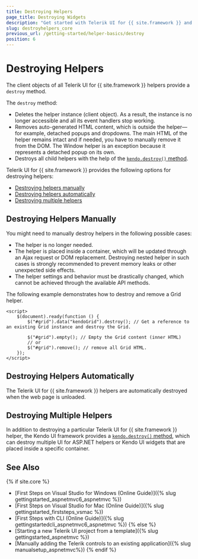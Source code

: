 ```yaml
---
title: Destroying Helpers
page_title: Destroying Widgets
description: "Get started with Telerik UI for {{ site.framework }} and learn how to destroy the helpers."
slug: destroyhelpers_core
previous_url: /getting-started/helper-basics/destroy 
position: 6
---
```


# Destroying Helpers

The client objects of all Telerik UI for {{ site.framework }} helpers provide a `destroy` method.

The `destroy` method:
* Deletes the helper instance (client object). As a result, the instance is no longer accessible and all its event handlers stop working.
* Removes auto-generated HTML content, which is outside the helper&mdash;for example, detached popups and dropdowns. The main HTML of the helper remains intact and if needed, you have to manually remove it from the DOM. The Window helper is an exception because it represents a detached popup on its own.
* Destroys all child helpers with the help of the [`kendo.destroy()` method](https://docs.telerik.com/kendo-ui/api/javascript/kendo/methods/destroy).

Telerik UI for {{ site.framework }} provides the following options for destroying helpers:
* [Destroying helpers manually](#destroying-helpers-manually)
* [Destroying helpers automatically](#destroying-helpers-automatically)
* [Destroying multiple helpers](#destroying-multiple-helpers)

## Destroying Helpers Manually

You might need to manually destroy helpers in the following possible cases:
* The helper is no longer needed.
* The helper is placed inside a container, which will be updated through an Ajax request or DOM replacement. Destroying nested helper in such cases is strongly recommended to prevent memory leaks or other unexpected side effects.
* The helper settings and behavior must be drastically changed, which cannot be achieved through the available API methods.

The following example demonstrates how to destroy and remove a Grid helper.

	<script>
		$(document).ready(function () {
			$("#grid").data("kendoGrid").destroy(); // Get a reference to an existing Grid instance and destroy the Grid.

			$("#grid").empty(); // Empty the Grid content (inner HTML)
			// or
			$("#grid").remove(); // remove all Grid HTML.
		});
	</script>

## Destroying Helpers Automatically

The Telerik UI for {{ site.framework }} helpers are automatically destroyed when the web page is unloaded.

## Destroying Multiple Helpers

In addition to destroying a particular Telerik UI for {{ site.framework }} helper, the Kendo UI framework provides a [`kendo.destroy()` method](https://docs.telerik.com/kendo-ui/api/javascript/kendo/methods/destroy), which can destroy multiple UI for ASP.NET helpers or Kendo UI widgets that are placed inside a specific container.

## See Also

{% if site.core %}
* [First Steps on Visual Studio for Windows (Online Guide)]({% slug gettingstarted_aspnetmvc6_aspnetmvc %})
* [First Steps on Visual Studio for Mac (Online Guide)]({% slug gettingstarted_firststeps_vsmac %})
* [First Steps with CLI (Online Guide)]({% slug gettingstartedcli_aspnetmvc6_aspnetmvc %})
{% else %}
* [Starting a new Telerik UI project from a template]({% slug gettingstarted_aspnetmvc %})
* [Manually adding the Telerik controls to an existing application]({% slug manualsetup_aspnetmvc%})
{% endif %}
